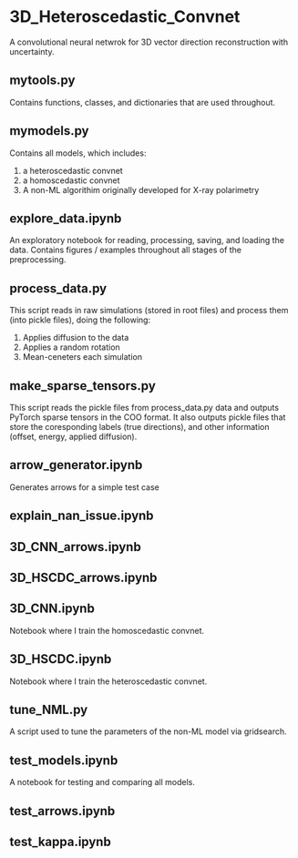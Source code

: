 # 3D_Heteroscedastic_Convnet
A convolutional neural netwrok for 3D vector direction reconstruction with uncertainty.

## mytools.py
Contains functions, classes, and dictionaries that are used throughout.

## mymodels.py
Contains all models, which includes:
1. a heteroscedastic convnet
2. a homoscedastic convnet
3. A non-ML algorithim originally developed for X-ray polarimetry 

## explore_data.ipynb
An exploratory notebook for reading, processing, saving, and loading the data. Contains figures / examples throughout all stages of the preprocessing.

## process_data.py
This script reads in raw simulations (stored in root files) and process them (into pickle files), doing the following:
1. Applies diffusion to the data
2. Applies a random rotation 
3. Mean-ceneters each simulation

## make_sparse_tensors.py
This script reads the pickle files from process_data.py data and outputs PyTorch sparse tensors in the COO format. It also outputs pickle files that store the coresponding labels (true directions), and other information (offset, energy, applied diffusion).

## arrow_generator.ipynb
Generates arrows for a simple test case

## explain_nan_issue.ipynb

## 3D_CNN_arrows.ipynb

## 3D_HSCDC_arrows.ipynb

## 3D_CNN.ipynb
Notebook where I train the homoscedastic convnet.

## 3D_HSCDC.ipynb
Notebook where I train the heteroscedastic convnet.

## tune_NML.py
A script used to tune the parameters of the non-ML model via gridsearch.

## test_models.ipynb
A notebook for testing and comparing all models.

## test_arrows.ipynb


## test_kappa.ipynb